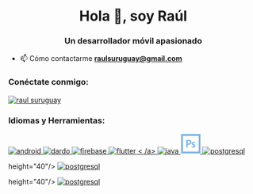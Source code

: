 <h1 align="center">Hola 👋, soy Raúl</h1>
<h3 align="center">Un desarrollador móvil apasionado</h3>

- 📫 Cómo contactarme **raulsuruguay@gmail.com**

<h3 align="left">Conéctate conmigo:</h3>
<p align="left">
<a href="https://linkedin.com/in/raul suruguay" target="blank"><img align="center" src="https://raw.githubusercontent.com/rahuldkjain/github-profile-readme-generator/master/src/images/icons/Social/linked-in-alt.svg" alt="raul suruguay" height="30" width="40" /></a>
</p>

<h3 align="left">Idiomas y Herramientas:</h3>
<p align="left"> <a href="https://developer.android.com" target="_blank" rel="noreferrer"> <img src="https://raw.githubusercontent.com/devicons /devicon/master/icons/android/android-original-wordmark.svg" alt="android" width="40" height="40"/> </a> <a href="https://dart.dev " target="_blank" rel="noreferrer"> <img src="https://www.vectorlogo.zone/logos/dartlang/dartlang-icon.svg" alt="dardo" width="40" height=" 40"/> </a> <a href="https://firebase.google.com/" target="_blank" rel="noreferrer"> <img src="https://www.vectorlogo.zone/logos/firebase/firebase-icon.svg" alt="firebase" width="40" height="40"/> </a> <a href="https://flutter.dev" target="_blank " rel="noreferrer"> <img src="https://www.vectorlogo.zone/logos/flutterio/flutterio-icon.svg" alt="flutter" width="40" height="40"/> < /a> <a href="https://www.java.com" target="_blank" rel="noreferrer"> <img src="https://raw.githubusercontent.com/devicons/devicon/master/ iconos/java/java-original.svg" alt="java" width="40" height="40"/> </a> <a href="https://www.photoshop.com/en" target= "_blank" rel="noreferrer"> <img src="https://raw.githubusercontent.com/devicons/devicon/master/icons/photoshop/photoshop-line.svg" alt="photoshop" width="40" height ="40"/> </a> <a href="https://www.postgresql.org" target="_blank" rel="noreferrer"> <img src="https://raw.githubusercontent.com /devicons/devicon/master/icons/postgresql/postgresql-original-wordmark.svg" alt="postgresql" width="40" height="40"/> </a> </p>height="40"/> </a> <a href="https://www.postgresql.org" target="_blank" rel="noreferrer"> <img src="https://raw.githubusercontent. com/devicons/devicon/master/icons/postgresql/postgresql-original-wordmark.svg" alt="postgresql" width="40" height="40"/> </a> </p>height="40"/> </a> <a href="https://www.postgresql.org" target="_blank" rel="noreferrer"> <img src="https://raw.githubusercontent. com/devicons/devicon/master/icons/postgresql/postgresql-original-wordmark.svg" alt="postgresql" width="40" height="40"/> </a> </p>

